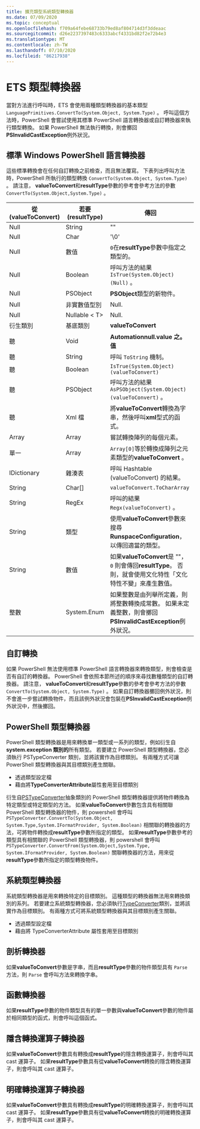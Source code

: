 ```yaml
---
title: 擴充類型系統類型轉換器
ms.date: 07/09/2020
ms.topic: conceptual
ms.openlocfilehash: f709a64febe68733b79ed8af804714d3f3ddeaac
ms.sourcegitcommit: d26e2237397483c6333abcf4331bd82f2e72b4e3
ms.translationtype: MT
ms.contentlocale: zh-TW
ms.lasthandoff: 07/10/2020
ms.locfileid: "86217938"
---
```

# <a name="ets-type-converters"></a>ETS 類型轉換器

當對方法進行呼叫時，ETS 會使用兩種類型轉換器的基本類型 `LanguagePrimitives.ConvertTo(System.Object, System.Type)` 。 呼叫這個方法時，PowerShell 會嘗試使用其標準 PowerShell 語言轉換器或自訂轉換器來執行類型轉換。 如果 PowerShell 無法執行轉換，則會擲回**PSInvalidCastException**例外狀況。

## <a name="standard-windows-powershell-language-converters"></a>標準 Windows PowerShell 語言轉換器

這些標準轉換會在任何自訂轉換之前檢查，而且無法覆寫。 下表列出呼叫方法時，PowerShell 所執行的類型轉換 `ConvertTo(System.Object, System.Type)` 。 請注意， **valueToConvert**和**resultType**參數的參考會參考方法的參數 `ConvertTo(System.Object,System.Type)` 。

| 從 (valueToConvert)  |  若要 (resultType)   |                                                                               傳回                                                                               |
| --------------------- | ----------------- | ------------------------------------------------------------------------------------------------------------------------------------------------------------------- |
| Null                  | String            | ""                                                                                                                                                                  |
| Null                  | Char              | '\0'                                                                                                                                                                |
| Null                  | 數值           | `0`在**resultType**參數中指定之類型的。                                                                                                          |
| Null                  | Boolean           | 呼叫方法的結果 `IsTrue(System.Object)(Null)` 。                                                                                                        |
| Null                  | PSObject          | **PSObject**類型的新物件。                                                                                                                                    |
| Null                  | 非實數值型別    | Null.                                                                                                                                                               |
| Null                  | Nullable &lt; T&gt; | Null.                                                                                                                                                               |
| 衍生類別         | 基底類別        | **valueToConvert**                                                                                                                                                  |
| 聽              | Void              | **Automationnull.value 之。值**                                                                                                                                            |
| 聽              | String            | 呼叫 `ToString` 機制。                                                                                                                                         |
| 聽              | Boolean           | `IsTrue(System.Object) (valueToConvert)`                                                                                                                            |
| 聽              | PSObject          | 呼叫方法的結果 `AsPSObject(System.Object) (valueToConvert)` 。                                                                                         |
| 聽              | Xml 檔      | 將**valueToConvert**轉換為字串，然後呼叫**xml**型式的函式。                                                                                      |
| Array                 | Array             | 嘗試轉換陣列的每個元素。                                                                                                                      |
| 單一             | Array             | `Array[0]`等於轉換成陣列之元素類型的**valueToConvert** 。                                                                            |
| IDictionary           | 雜湊表        | 呼叫 Hashtable (valueToConvert) 的結果。                                                                                                                       |
| String                | Char[]            | `valueToConvert.ToCharArray`                                                                                                                                        |
| String                | RegEx             | 呼叫的結果 `Regx(valueToConvert)` 。                                                                                                                          |
| String                | 類型              | 使用**valueToConvert**參數來搜尋**RunspaceConfiguration**，以傳回適當的類型。                                                 |
| String                | 數值           | 如果**valueToConvert**是 ""， `0` 則會傳回**resultType**。 否則，就會使用文化特性「文化特性不變」來產生數值。                       |
| 整數               | System.Enum       | 如果整數是由列舉所定義，則將整數轉換成常數。 如果未定義整數，則會擲回**PSInvalidCastException**例外狀況。 |

## <a name="custom-conversions"></a>自訂轉換

如果 PowerShell 無法使用標準 PowerShell 語言轉換器來轉換類型，則會檢查是否有自訂的轉換器。 PowerShell 會依照本節所述的順序來尋找數種類型的自訂轉換器。 請注意， **valueToConvert**和**resultType**參數的參考會參考方法的參數 `ConvertTo(System.Object, System.Type)` 。 如果自訂轉換器擲回例外狀況，則不會進一步嘗試轉換物件，而且該例外狀況會包裝在**PSInvalidCastException**例外狀況中，然後擲回。

## <a name="powershell-type-converter"></a>PowerShell 類型轉換器

PowerShell 類型轉換器是用來轉換單一類型或一系列的類型，例如衍生自**system.exception 類別的**所有類型。 若要建立 PowerShell 類型轉換器，您必須執行 PSTypeConverter 類別，並將該實作為目標類別。 有兩種方式可讓 PowerShell 類型轉換器與其目標類別產生關聯。

- 透過類型設定檔
- 藉由將**TypeConverterAttribute**屬性套用至目標類別

衍生自[PSTypeConverter](/dotnet/api/system.management.automation.pstypeconverter)抽象類別的 PowerShell 類型轉換器提供將物件轉換為特定類型或特定類型的方法。 如果**valueToConvert**參數包含具有相關聯 PowerShell 類型轉換器的物件，則 powershell 會呼叫`PSTypeConverter.ConvertTo(System.Object, System.Type,System.IFormatProvider, System.Boolean)`
相關聯的轉換器的方法，可將物件轉換成**resultType**參數所指定的類型。 如果**resultType**參數參考的類型具有相關聯的 PowerShell 類型轉換器，則 powershell 會呼叫`PSTypeConverter.ConvertFrom(System.Object,System.Type, System.IFormatProvider, System.Boolean)`
關聯轉換器的方法，用來從**resultType**參數所指定的類型轉換物件。

## <a name="system-type-converter"></a>系統類型轉換器

系統類型轉換器是用來轉換特定的目標類別。 這種類型的轉換器無法用來轉換類別的系列。 若要建立系統類型轉換器，您必須執行[TypeConverter](/dotnet/api/system.management.automation.runspaces.typedata.typeconverter#System_Management_Automation_Runspaces_TypeData_TypeConverter)類別，並將該實作為目標類別。 有兩種方式可將系統類型轉換器與其目標類別產生關聯。

- 透過類型設定檔
- 藉由將 TypeConverterAttribute 屬性套用至目標類別

## <a name="parse-converter"></a>剖析轉換器

如果**valueToConvert**參數是字串，而且**resultType**參數的物件類型具有 `Parse` 方法，則 `Parse` 會呼叫方法來轉換字串。

## <a name="constructor-converter"></a>函數轉換器

如果**resultType**參數的物件類型具有的單一參數與**valueToConvert**參數的物件屬於相同類型的函式，則會呼叫這個函式。

## <a name="implicit-cast-operator-converter"></a>隱含轉換運算子轉換器

如果**valueToConvert**參數具有轉換成**resultType**的隱含轉換運算子，則會呼叫其 cast 運算子。 如果**resultType**參數具有從**valueToConvert**轉換的隱含轉換運算子，則會呼叫其 cast 運算子。

## <a name="explicit-cast-operator-converter"></a>明確轉換運算子轉換器

如果**valueToConvert**參數具有轉換成**resultType**的明確轉換運算子，則會呼叫其 cast 運算子。 如果**resultType**參數具有從**valueToConvert**轉換的明確轉換運算子，則會呼叫其 cast 運算子。
